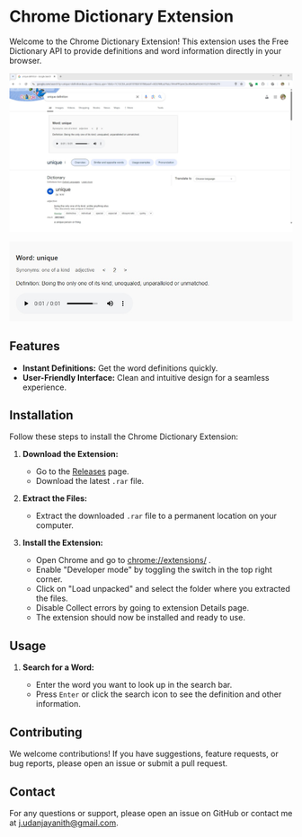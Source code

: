 # Chrome Dictionary Extension

Welcome to the Chrome Dictionary Extension! This extension uses the Free Dictionary API to provide definitions and word information directly in your browser.

![](images/Dictionary.jpg)



![](images/Dictionary1.jpg)

## Features

- **Instant Definitions:** Get the word definitions quickly.
- **User-Friendly Interface:** Clean and intuitive design for a seamless experience.

## Installation

Follow these steps to install the Chrome Dictionary Extension:

1. **Download the Extension:**
   - Go to the [Releases](https://github.com/udan-jayanith/Dictionary/releases/tag/v1.0.0) page.
   - Download the latest `.rar` file.

2. **Extract the Files:**
   - Extract the downloaded `.rar` file to a permanent location on your computer.

3. **Install the Extension:**
   - Open Chrome and go to [chrome://extensions/](chrome://extensions/) .
   - Enable "Developer mode" by toggling the switch in the top right corner.
   - Click on "Load unpacked" and select the folder where you extracted the files.
   - Disable Collect errors by going to extension Details page.
   - The extension should now be installed and ready to use.

## Usage
1. **Search for a Word:**
   
   - Enter the word you want to look up in the search bar.
   - Press `Enter` or click the search icon to see the definition and other information.

## Contributing

We welcome contributions! If you have suggestions, feature requests, or bug reports, please open an issue or submit a pull request.

## Contact

For any questions or support, please open an issue on GitHub or contact me at [j.udanjayanith@gmail.com](mailto:j.udanjayanith@gmail.com).
